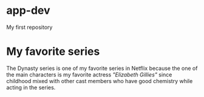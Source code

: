 # app-dev
My first repository


# My favorite series
The Dynasty series is one of my favorite series in Netflix because the one of the main
characters is my favorite actress *"Elizabeth Gillies"* since childhood mixed with other cast members who have 
good chemistry while acting in the series.

